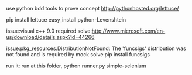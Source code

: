 use python bdd tools to prove concept
http://pythonhosted.org/lettuce/

pip install lettuce
easy_install python-Levenshtein

issue:visual c++ 9.0 required
solve:http://www.microsoft.com/en-us/download/details.aspx?id=44266

issue:pkg_resources.DistributionNotFound: The 'funcsigs' distribution was not found and is required by mock
solve:pip install funcsigs

run it:
run at this folder, python runner.py simple-selenium